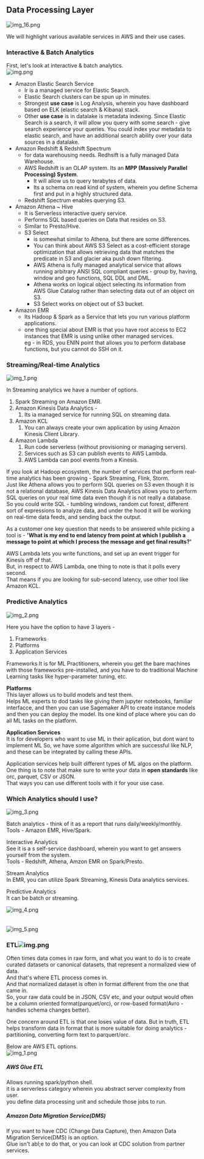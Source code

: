 ## Data Processing Layer
![img_16.png](images/img_16.png)<br>

We will highlight various available services in AWS and their use cases.<br>

### Interactive & Batch Analytics
First, let's look at interactive & batch analytics. <br>
![img.png](images/img_17.png) <br>

- Amazon Elastic Search Service <br>
  - Ir is a managed service for Elastic Search.<br>
  - Elastic Search clusters can be spun up in minutes.<br>
  - Strongest **use case** is Log Analysis, wherein you have dashboard based on ELK (elastic search & Kibana) stack. <br>
  - Other **use case** is in datalake is metadata indexing. Since Elastic Search is a search, it will allow you query with some search - give search experience your queries. You could index your metadata to elastic search, and have an additional search ability over your data sources in a datalake. <br>
- Amazon Redshift & Redshift Spectrum 
  - for data warehousing needs. Redhsift is a fully managed Data Warehouse. <br>
  - AWS Redshift is an OLAP system. Its an **MPP (Massively Parallel Processing) System**.  <br>
    - It will allow us to query terabytes of data. <br>
    - Its a schema on read kind of system, wherein you define Schema first and put in a highly structured data. <br>
  - Redshift Spectrum enables querying S3. <br>
- Amazon  Athena ~ Hive <br>
  - It is Serverless interactive query service.<br>
  - Performs SQL based queries on Data that resides on S3. <br>
  - Similar to Presto/Hive. <br>
  - S3 Select 
    - is somewhat similar to Athena, but there are some differences. <br>
    - You can think about AWS S3 Select as a cost-efficient storage optimization that allows retrieving data that matches the predicate in S3 and glacier aka push down filtering. <br> 
    - AWS Athena is fully managed analytical service that allows running arbitrary ANSI SQL compliant queries - group by, having, window and geo functions, SQL DDL and DML. <br>
    - Athena works on logical object selecting its information from AWS Glue Catalog rather than selecting data out of an object on S3. <br>
    - S3 Select works on object out of S3 bucket.
- Amazon EMR <br>
  - Its Hadoop & Spark as a Service that lets you run various platform applications. <br>
  - one thing special about EMR is that you have root access to EC2 instances that EMR is using unlike other managed services. <br>
    eg - in RDS, you ENIN point that allows you to perform database functions, but you cannot do SSH on it. <br>

### Streaming/Real-time Analytics
![img_1.png](images/img_18.png) <br>

In Streaming analytics we have a number of options.
1. Spark Streaming on Amazon EMR.
2. Amazon Kinesis Data Analytics -
   1. Its ia managed service for running SQL on streaming data.
3. Amazon KCL
   1. You can always create your own application by using Amazon Kinesis Client Library.
4. Amazon Lambda
   1. Run code serverless (without provisioning or managing servers).
   2. Services such as S3 can publish events to AWS Lambda.
   3. AWS Lambda can pool events from a Kinesis.

If you look at Hadoop ecosystem, the number of services that perform real-time analytics has been growing - Spark Streaming, Flink, Storm.  <br>
Just like Athena allows you to perform SQL queries on S3 even though it is not a relational database, AWS Kinesis Data Analytics allows you to perform SQL queries on your real time data even though it is not really a database. <br>
So you could write SQL - tumbling windows, random cut forest, different sort of expressions to analyze data, and under the hood it will be working on real-time data feeds, and sending back the output. <br> 

As a customer one key question that needs to be answered while picking a tool is - **'What is my end to end latency from point at which I publish a message to point at which I process the message and get final results?'**<br>

AWS Lambda lets you write functions, and set up an event trigger for Kinesis off of that. <br>
But, in respect to AWS Lambda, one thing to note is that it polls every second.<br>
That means if you are looking for sub-second latency, use other tool like Amazon KCL.<br>

### Predictive Analytics
![img_2.png](images/img_19.png) <br>

Here you have the option to have 3 layers -
1. Frameworks
2. Platforms
3. Application Services

Frameworks
It is for ML Practitioners, wherein you get the bare machines with those frameworks pre-installed, and you have to do traditional Machine Learning tasks like hyper-parameter tuning, etc.

**Platforms**<br> 
This layer allows us to build models and test them.<br>
Helps ML experts to dod tasks like giving them jupyter notebooks, familiar interfacce, and then you can use Sagemaker API to create instance models and then you can deploy the model.
Its one kind of place where you can do all ML tasks on the platform.

**Application Services**<br> 
It is for developers who want to use ML in their aplication, but dont want to implement ML
So, we have some algorithm which are successful like NLP, and these can be integrated by calling these APIs.

Application services help built different types of ML algos on the platform.<br>
One thing is to note that make sure to write your data in **open standards** like orc, parquet, CSV or JSON. <br>
That ways you can use different tools with it for your use case. <br>



### Which Analytics should I use?
![img_3.png](images/img_20.png)


Batch analytics - think of it as a report that runs  daily/weekly/monthly. <br>
Tools - Amazon EMR, Hive/Spark. <br>

Interactive Analytics <br>
See it is a s self-service dashboard, wherein you want to get answers yourself from the system. <br>
Tools - Redshift, Athena, Amzon EMR on Spark/Presto. <br>

Stream Analytics <br>
In EMR, you can utilize Spark Streaming, Kinesis Data analytics services. <br>

Predictive Analytics <br>
It can be batch or streaming. <br>


![img_4.png](images/img_22.png)
<br><br><br>
![img_5.png](images/img_23.png)


### ETL![img.png](images/img_24.png)
Often times data comes in raw form, and what you want to do is to create curated datasets or canonical datasets, that represent a normalized view of data. <br>
And that's where ETL process comes in. <br>
And that normalized dataset is often in format different from the one that came in. <br>
So, your raw data could be in JSON, CSV etc, and your output would often be a column oriented format(parquet/orc), or row-based format(Avro - handles schema changes better). <br>

One concern around ETL is that one loses value of data.
But in truth, ETL helps transform data in format that is more suitable for doing analytics - partitioning, converting form text to parquert/orc.


Below are AWS ETL options. <br>
![img_1.png](images/img_25.png)<br>

##### AWS Glue ETL
Allows running spark/python shell. <br>
it is a serverless category wherein you abstract server complexity from user. <br>
you define data processing unit and schedule those jobs to run. <br>

##### Amazon Data Migration Service(DMS)
If you want to have CDC (Change Data Capture), then Amazon Data Migration Service(DMS) is an option. <br>
Glue isn't abl;e to do that, or you can look at CDC solution from partner services. <br>



